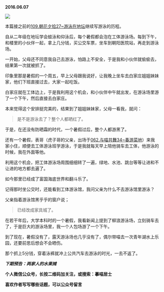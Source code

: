 
          
            
**2016.06.07**



![](//upload-images.jianshu.io/upload_images/51001-7e36aeb03fbe2c79.jpg)




本篇接之前的[109.朝花夕拾27~游泳在地坛](https://link.jianshu.com?t=http://mp.weixin.qq.com/s?__biz=MzA4NzEzMjMzNw==&amp;mid=503628560&amp;idx=1&amp;sn=04a788541e840431498d52f916cd8022#rd)继续写游泳的历程。

自从二年级在地坛学会蛙泳和仰泳后，每个暑假都会泡在工体游泳场。每到下午，和楼里的小伙伴一起，拿上几分钱，买公交车票，坐车到朝阳医院站，再走到游泳场。

一开始，父母还不同意我自己去游泳，怕路上不安全，于是我和小伙伴就偷偷去，结果第一次就被抓了。

印象里那是暑假的一个周五，早上父母跟我说好，让我晚上坐车去白家庄姐姐妹妹家，他们下班直接过去，大家一起吃饭。

白家庄就在工体边上，于是我利用这个机会，和小伙伴中午就出发，在游泳场里游了一个下午，然后直接去白家庄。

本来觉得这个安排挺完美的，结果到了姐姐妹妹家，父母一看我，就问：
>是不是游泳去了？整个人都晒红了。



于是，在还没有防晒霜的时代，一个暑假过后，整个人都游黑了。

还有一个暑假，表哥（虎子哥的父亲，出场于[062.与喵共舞34~春游菜地](https://link.jianshu.com?t=http://mp.weixin.qq.com/s?__biz=MzA4NzEzMjMzNw==&amp;mid=403438087&amp;idx=1&amp;sn=a7872a38bbf162e5a11126479b52a9fc#rd)）来我家小住，顺便去工体游泳班学游泳，于是我就每天早上陪他骑车去工体，他游泳的时候，我在外面等他。

利用这个机会，把工体游泳场周围细细转了一遍，绿地、水池、跳台等等让进和不让进的地方都去遍了。

如今那里已经成了富国海底世界和翻斗乐了。

记得那时坐公交时，还能看到工体游泳馆，我问父亲为什么不去游泳馆里游泳？

父亲指着游泳馆黑乎乎的窗户说；
>已经改成家具城了。



在若干年后，大学本科时的一个暑假，我看新闻上提到了柳浪游泳场，立刻骑车去了，于是巨大的游泳场里，我一个人包场游了一个下午。

到了现在，暑假没有了，露天游泳场也几乎没有了，偶尔带喵去一次青年湖水上乐园，还要前思后想会不会晒伤。

那个抓上5分钱，穿着泳裤就冲上公共汽车去游泳的时光，一去不返了。


***下期预告：两家人的水果摊***


**个人微信公众号，长按二维码加关注，或搜索：摹喵居士**

**喜欢作者写写哪些话题，可以公众号留言**




          
        